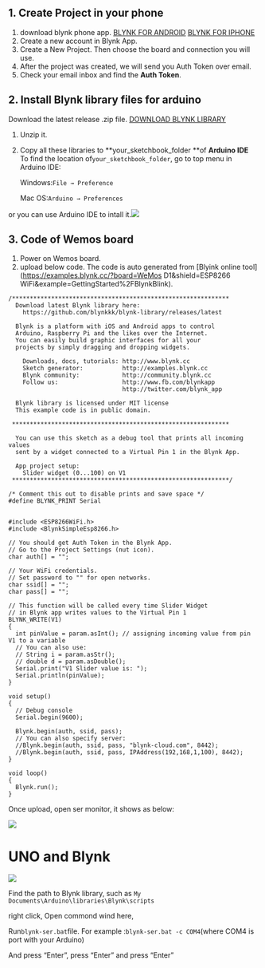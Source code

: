 ## 1. Create Project in your phone

1. download blynk phone app.
   [BLYNK FOR ANDROID](https://play.google.com/store/apps/details?id=cc.blynk)
   [BLYNK FOR IPHONE](https://itunes.apple.com/us/app/blynk-control-arduino-raspberry/id808760481?ls=1&mt=8)
2. Create a new account in Blynk App.
3. Create a New Project. Then choose the board and connection you will use.
4. After the project was created, we will send you Auth Token over email.
5. Check your email inbox and find the **Auth Token**.

## 2. Install Blynk library files for arduino

Download the latest release .zip file. [DOWNLOAD BLYNK LIBRARY](#)

1. Unzip it. 
2. Copy all these libraries to **your\_sketchbook\_folder **of **Arduino IDE**  
   To find the location of`your_sketchbook_folder`, go to top menu in Arduino IDE:

   Windows:`File → Preference`

   Mac OS:`Arduino → Preferences`

or you can use Arduino IDE to intall it.![](/assets/bylnk_lib_install.png)

## 3. Code of Wemos board

1. Power on Wemos board.
2. upload below code. The code is auto generated from [Blyink online tool](https://examples.blynk.cc/?board=WeMos D1&shield=ESP8266 WiFi&example=GettingStarted%2FBlynkBlink).

```
/*************************************************************
  Download latest Blynk library here:
    https://github.com/blynkkk/blynk-library/releases/latest

  Blynk is a platform with iOS and Android apps to control
  Arduino, Raspberry Pi and the likes over the Internet.
  You can easily build graphic interfaces for all your
  projects by simply dragging and dropping widgets.

    Downloads, docs, tutorials: http://www.blynk.cc
    Sketch generator:           http://examples.blynk.cc
    Blynk community:            http://community.blynk.cc
    Follow us:                  http://www.fb.com/blynkapp
                                http://twitter.com/blynk_app

  Blynk library is licensed under MIT license
  This example code is in public domain.

 *************************************************************

  You can use this sketch as a debug tool that prints all incoming values
  sent by a widget connected to a Virtual Pin 1 in the Blynk App.

  App project setup:
    Slider widget (0...100) on V1
 *************************************************************/

/* Comment this out to disable prints and save space */
#define BLYNK_PRINT Serial


#include <ESP8266WiFi.h>
#include <BlynkSimpleEsp8266.h>

// You should get Auth Token in the Blynk App.
// Go to the Project Settings (nut icon).
char auth[] = "";

// Your WiFi credentials.
// Set password to "" for open networks.
char ssid[] = "";
char pass[] = "";

// This function will be called every time Slider Widget
// in Blynk app writes values to the Virtual Pin 1
BLYNK_WRITE(V1)
{
  int pinValue = param.asInt(); // assigning incoming value from pin V1 to a variable
  // You can also use:
  // String i = param.asStr();
  // double d = param.asDouble();
  Serial.print("V1 Slider value is: ");
  Serial.println(pinValue);
}

void setup()
{
  // Debug console
  Serial.begin(9600);

  Blynk.begin(auth, ssid, pass);
  // You can also specify server:
  //Blynk.begin(auth, ssid, pass, "blynk-cloud.com", 8442);
  //Blynk.begin(auth, ssid, pass, IPAddress(192,168,1,100), 8442);
}

void loop()
{
  Blynk.run();
}
```

Once upload, open ser monitor, it shows as below:

![](/assets/blynk_out.png)





# UNO and Blynk

![](/assets/blynk_uno_example.png)

Find the path to Blynk library, such as `My Documents\Arduino\libraries\Blynk\scripts`

right click, Open commond wind here,

Run`blynk-ser.bat`file. For example :`blynk-ser.bat -c COM4`\(where COM4 is port with your Arduino\)

And press “Enter”, press “Enter” and press “Enter”



